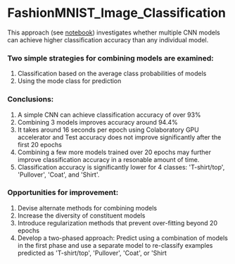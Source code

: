 # FashionMNIST_Image_Classification
This approach (see [notebook](https://github.com/GSukr/FashionMNIST_Image_Classification/blob/master/FM_SG.ipynb)) investigates whether multiple CNN models can achieve higher classification accuracy than any individual model.

### Two simple strategies for combining models are examined:
1. Classification based on the average class probabilities of models
2. Using the mode class for prediction

### Conclusions:
1. A simple CNN can achieve classification accuracy of over 93%
2. Combining 3 models improves accuracy around 94.4%
3. It takes around 16 seconds per epoch using Colaboratory GPU accelerator and Test accuracy does not improve significantly after the first 20 epochs
4. Combining a few more models trained over 20 epochs may further improve classification accuracy in a resonable amount of time.
5. Classification accuracy is significantly lower for 4 classes: 'T-shirt/top', 'Pullover', 'Coat', and 'Shirt'.

### Opportunities for improvement:
1. Devise alternate methods for combining models
2. Increase the diversity of constituent models
3. Introduce regularization methods that prevent over-fitting beyond 20 epochs
4. Develop a two-phased approach: Predict using a combination of models in the first phase and use a separate model to re-classify examples
predicted as 'T-shirt/top', 'Pullover', 'Coat', or 'Shirt

